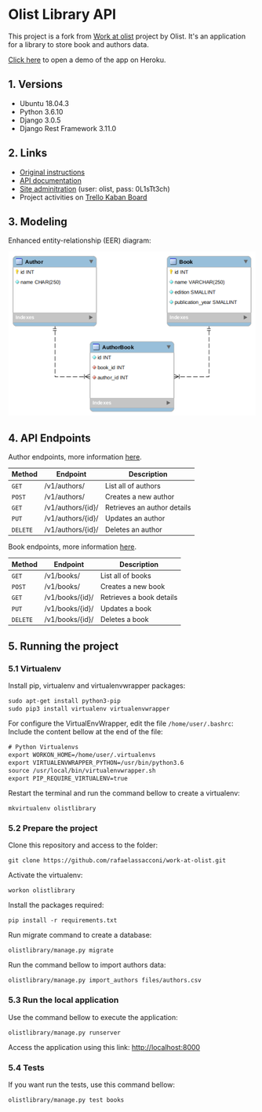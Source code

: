 # Olist Library API

This project is a fork from [Work at olist](https://github.com/olist/work-at-olist/) project by Olist. It's an application for a library to store book and authors data.

[Click here](https://afternoon-wave-72210.herokuapp.com/) to open a demo of the app on Heroku.

## 1. Versions

- Ubuntu 18.04.3
- Python 3.6.10
- Django 3.0.5
- Django Rest Framework 3.11.0


## 2. Links

- [Original instructions](https://github.com/rafaelassacconi/work-at-olist/blob/master/docs/INSTRUCTIONS.md)
- [API documentation](https://afternoon-wave-72210.herokuapp.com/v1/docs/)
- [Site adminitration](https://afternoon-wave-72210.herokuapp.com/admin/) (user: olist, pass: 0L1sTt3ch)
- Project activities on [Trello Kaban Board](https://trello.com/b/yCTzx50S/olist-library-api)


## 3. Modeling

Enhanced entity-relationship (EER) diagram:

![ERR Diagram](https://raw.githubusercontent.com/rafaelassacconi/work-at-olist/master/docs/database/err-diagram.png)


## 4. API Endpoints

Author endpoints, more information [here](https://afternoon-wave-72210.herokuapp.com/v1/docs/#authors).

| Method | Endpoint | Description |
| --- | --- | --- |
| `GET` | /v1/authors/ | List all of authors |
| `POST` | /v1/authors/ | Creates a new author |
| `GET` | /v1/authors/{id}/ | Retrieves an author details |
| `PUT` | /v1/authors/{id}/ | Updates an author |
| `DELETE` | /v1/authors/{id}/ | Deletes an author |


Book endpoints, more information [here](https://afternoon-wave-72210.herokuapp.com/v1/docs/#books).

| Method | Endpoint | Description |
| --- | --- | --- |
| `GET` | /v1/books/ | List all of books |
| `POST` | /v1/books/ | Creates a new book |
| `GET` | /v1/books/{id}/ | Retrieves a book details |
| `PUT` | /v1/books/{id}/ | Updates a book |
| `DELETE` | /v1/books/{id}/ | Deletes a book |

## 5. Running the project

### 5.1 Virtualenv

Install pip, virtualenv and virtualenvwrapper packages:
```
sudo apt-get install python3-pip
sudo pip3 install virtualenv virtualenvwrapper
```
For configure the VirtualEnvWrapper, edit the file `/home/user/.bashrc`:
Include the content bellow at the end of the file:
```
# Python Virtualenvs 
export WORKON_HOME=/home/user/.virtualenvs
export VIRTUALENVWRAPPER_PYTHON=/usr/bin/python3.6
source /usr/local/bin/virtualenvwrapper.sh 
export PIP_REQUIRE_VIRTUALENV=true 
```
Restart the terminal and run the command bellow to create a virtualenv:
```
mkvirtualenv olistlibrary
```

### 5.2 Prepare the project
Clone this repository and access to the folder:
```
git clone https://github.com/rafaelassacconi/work-at-olist.git
```
Activate the virtualenv:
```
workon olistlibrary
```
Install the packages required:
```
pip install -r requirements.txt
```
Run migrate command to create a database:
```
olistlibrary/manage.py migrate
```
Run the command bellow to import authors data:
```
olistlibrary/manage.py import_authors files/authors.csv
```
### 5.3 Run the local application
Use the command bellow to execute the application:
```
olistlibrary/manage.py runserver
```
Access the application using this link: [http://localhost:8000](http://localhost:8000)

### 5.4 Tests
If you want run the tests, use this command bellow:
```
olistlibrary/manage.py test books
```